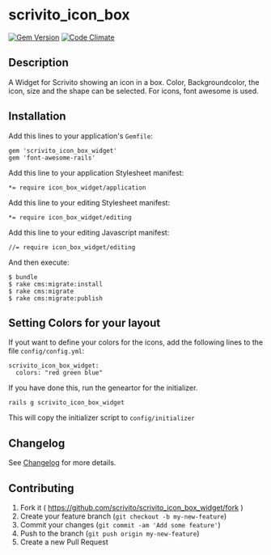 # scrivito_icon_box

[![Gem Version](https://badge.fury.io/rb/scrivito_icon_box_widget.svg)](http://badge.fury.io/rb/scrivito_icon_box_widget)
[![Code Climate](https://codeclimate.com/github/gertimon/scrivito_icon_box_widget.png)](https://codeclimate.com/github/gertimon/scrivito_icon_box_widget)

## Description

A Widget for Scrivito showing an icon in a box. Color, Backgroundcolor, the icon, size and the shape can be selected. For icons, font awesome is used.

## Installation

Add this lines to your application's `Gemfile`:

    gem 'scrivito_icon_box_widget'
    gem 'font-awesome-rails'

Add this line to your application Stylesheet manifest:

    *= require icon_box_widget/application

Add this line to your editing Stylesheet manifest:

    *= require icon_box_widget/editing

Add this line to your editing Javascript manifest:

    //= require icon_box_widget/editing

And then execute:

    $ bundle
    $ rake cms:migrate:install
    $ rake cms:migrate
    $ rake cms:migrate:publish

## Setting Colors for your layout

If yout want to define your colors for the icons, add the following lines to the file `config/config.yml`:

    scrivito_icon_box_widget:
      colors: "red green blue"

If you have done this, run the geneartor for the initializer.

    rails g scrivito_icon_box_widget

This will copy the initializer script to `config/initializer`

## Changelog

See [Changelog](https://github.com/scrivito/scrivito_icon_box_widget/blob/master/CHANGELOG.md) for more details.

## Contributing

1. Fork it ( https://github.com/scrivito/scrivito_icon_box_widget/fork )
2. Create your feature branch (`git checkout -b my-new-feature`)
3. Commit your changes (`git commit -am 'Add some feature'`)
4. Push to the branch (`git push origin my-new-feature`)
5. Create a new Pull Request